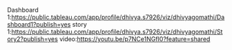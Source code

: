 Dashboard 1:https://public.tableau.com/app/profile/dhivya.s7926/viz/dhivyagomathi/Dashboard1?publish=yes
story 1:https://public.tableau.com/app/profile/dhivya.s7926/viz/dhivyagomathi/Story2?publish=yes
video:https://youtu.be/p7NCe1NGfI0?feature=shared
